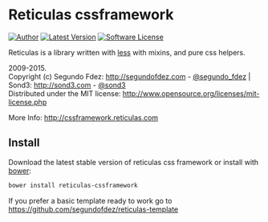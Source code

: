 # Reticulas cssframework

[![Author](http://img.shields.io/badge/author-@segundofdez-blue.svg?style=flat-square)](https://twitter.com/segundo_fdez)
[![Latest Version](https://img.shields.io/github/release/segundofdez/reticulas-cssframework.svg?style=flat-square)](https://github.com/segundofdez/reticulas-cssframework/releases)
[![Software License](https://img.shields.io/badge/license-MIT-brightgreen.svg?style=flat-square)](LICENSE.md)

Reticulas is a library written with [less][1] with mixins, and pure css helpers.

2009-2015.<br>
Copyright (c) Segundo Fdez: http://segundofdez.com - [@segundo_fdez](https://twitter.com/segundo_fdez) | Sond3: http://sond3.com - [@sond3](https://twitter.com/sond3)<br>
Distributed under the MIT license: http://www.opensource.org/licenses/mit-license.php

More Info: http://cssframework.reticulas.com


## Install

Download the latest stable version of reticulas css framework or install with [bower][2]:
```bash
bower install reticulas-cssframework
```

If you prefer a basic template ready to work go to https://github.com/segundofdez/reticulas-template


[0]:http://leafo.net/lessphp/
[1]:http://lesscss.org/
[2]:http://bower.io/
[3]:http://sass-lang.com/

